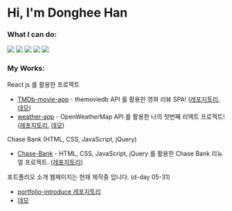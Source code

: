 # Hi, I'm Donghee Han

### What I can do: 

<img src="https://img.shields.io/badge/HTML5-E34F26?style=round-square&logo=HTML5&logoColor=white"/></a>
<img src="https://img.shields.io/badge/CSS3-1572B6?style=round-square&logo=CSS3&logoColor=white"/></a>
<img src="https://img.shields.io/badge/JavaScript-f7df1e?style=round-square&logo=JavaScript&logoColor=black"/></a>
<img src="https://img.shields.io/badge/jQuery-0769AD?style=round-square&logo=jQuery&logoColor=white"/></a>
<img src="https://img.shields.io/badge/React-61DAFB?style=round-square&logo=React&logoColor=black"/></a>

### My Works:

React js 를 활용한 프로젝트
- [TMDb-movie-app](https://github.com/donghee564/TMDB_movie_app) - themoviedb API 를 활용한 영화 리뷰 SPA! ([레포지토리](https://github.com/donghee564/TMDB_movie_app), [데모](https://donghee564.github.io/TMDB_movie_app/#/))
- [weather-app](https://github.com/donghee564/weather_app) - OpenWeatherMap API 를 활용한 나의 첫번째 리액트 프로젝트! ([레포지토리](https://github.com/donghee564/weather_app), [데모](https://donghee564.github.io/weather_app/))

Chase Bank (HTML, CSS, JavaScript, jQuery)
- [Chase-Bank](https://github.com/donghee564/chase-bank) - HTML, CSS, JavaScript, jQuery 를 활용한 Chase Bank 리뉴얼 프로젝트. ([레포지토리](https://github.com/donghee564/chase-bank))

포트폴리오 소개 웹페이지는 현재 제작중 입니다. (d-day 05-31)
- [portfolio-introduce 레포지토리](https://github.com/donghee564/portfolio-introduce/)
- [데모](https://donghee564.github.io/portfolio-introduce/)
<!---
donghee564/donghee564 is a ✨ special ✨ repository because its `README.md` (this file) appears on your GitHub profile.
You can click the Preview link to take a look at your changes.
--->
